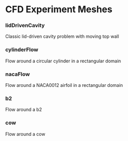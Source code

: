 # CFD Experiment Meshes

### lidDrivenCavity
Classic lid-driven cavity problem with moving top wall

### cylinderFlow
Flow around a circular cylinder in a rectangular domain

### nacaFlow
Flow around a NACA0012 airfoil in a rectangular domain

### b2
Flow around a b2

### cow
Flow around a cow

